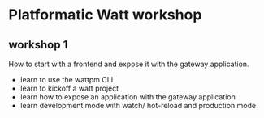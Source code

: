 # Platformatic Watt workshop

## workshop 1

How to start with a frontend and expose it with the gateway application.

- learn to use the wattpm CLI
- learn to kickoff a watt project
- learn how to expose an application with the gateway application
- learn development mode with watch/ hot-reload and production mode

